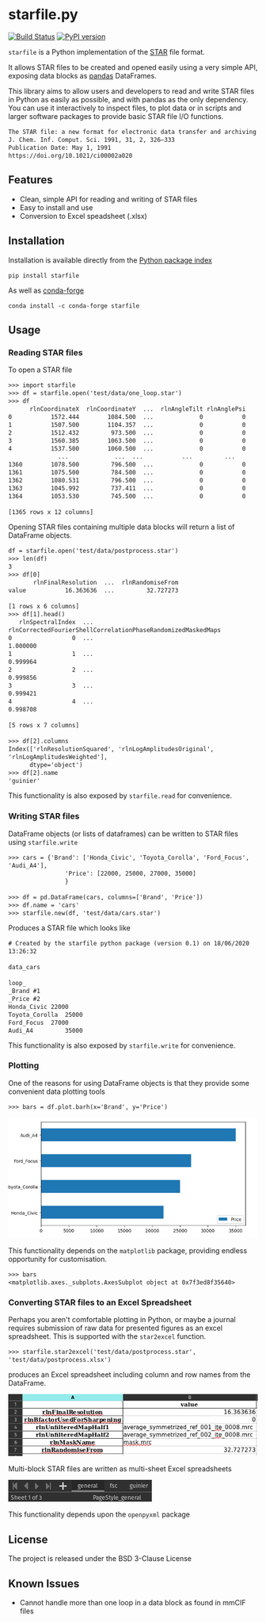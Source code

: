 # starfile.py
[![Build Status](https://travis-ci.com/alisterburt/starfile.svg?branch=master)](https://travis-ci.com/alisterburt/starfile)
[![PyPI version](https://badge.fury.io/py/starfile.svg)](https://badge.fury.io/py/starfile)

`starfile` is a Python implementation of the [STAR](https://en.wikipedia.org/wiki/Self-defining_Text_Archive_and_Retrieval) file format.

It allows STAR files to be created and opened easily using a very simple API, exposing data blocks as [pandas](https://pandas.pydata.org/pandas-docs/stable/getting_started/overview.html) DataFrames.

This library aims to allow users and developers to read and write STAR files in Python as easily as possible, and with pandas as the only dependency. You can use it interactively to inspect files, to plot data or in scripts and larger software packages to provide basic STAR file I/O functions.

```
The STAR file: a new format for electronic data transfer and archiving
J. Chem. Inf. Comput. Sci. 1991, 31, 2, 326–333
Publication Date: May 1, 1991
https://doi.org/10.1021/ci00002a020
```
## Features
- Clean, simple API for reading and writing of STAR files
- Easy to install and use
- Conversion to Excel speadsheet (.xlsx)


## Installation
Installation is available directly from the [Python package index](https://pypi.org/project/starfile/)
```
pip install starfile
```
As well as [conda-forge](https://anaconda.org/conda-forge/starfile)
```
conda install -c conda-forge starfile
```


## Usage

### Reading STAR files
To open a STAR file
```
>>> import starfile
>>> df = starfile.open('test/data/one_loop.star')
>>> df
      rlnCoordinateX  rlnCoordinateY  ...  rlnAngleTilt rlnAnglePsi
0           1572.444        1084.500  ...             0           0
1           1507.500        1104.357  ...             0           0
2           1512.432         973.500  ...             0           0
3           1560.385        1063.500  ...             0           0
4           1537.500        1060.500  ...             0           0
              ...             ...  ...           ...         ...
1360        1078.500         796.500  ...             0           0
1361        1075.500         784.500  ...             0           0
1362        1080.531         796.500  ...             0           0
1363        1045.992         737.411  ...             0           0
1364        1053.530         745.500  ...             0           0

[1365 rows x 12 columns]
```

Opening STAR files containing multiple data blocks will return a list of DataFrame objects.
```
df = starfile.open('test/data/postprocess.star')
>>> len(df)
3
>>> df[0]
       rlnFinalResolution  ...  rlnRandomiseFrom
value           16.363636  ...         32.727273

[1 rows x 6 columns]
>>> df[1].head()
   rlnSpectralIndex  ...  rlnCorrectedFourierShellCorrelationPhaseRandomizedMaskedMaps
0                 0  ...                                           1.000000           
1                 1  ...                                           0.999964           
2                 2  ...                                           0.999856           
3                 3  ...                                           0.999421           
4                 4  ...                                           0.998708           

[5 rows x 7 columns]

>>> df[2].columns
Index(['rlnResolutionSquared', 'rlnLogAmplitudesOriginal',
'rlnLogAmplitudesWeighted'],
      dtype='object')
>>> df[2].name
'guinier'
```

This functionality is also exposed by `starfile.read` for convenience.

### Writing STAR files
DataFrame objects (or lists of dataframes) can be written to STAR files using `starfile.write`

```
>>> cars = {'Brand': ['Honda_Civic', 'Toyota_Corolla', 'Ford_Focus', 'Audi_A4'],
                'Price': [22000, 25000, 27000, 35000]
                }

>>> df = pd.DataFrame(cars, columns=['Brand', 'Price'])
>>> df.name = 'cars'
>>> starfile.new(df, 'test/data/cars.star')
```

Produces a STAR file which looks like
```
# Created by the starfile python package (version 0.1) on 18/06/2020 13:26:32

data_cars

loop_
_Brand #1
_Price #2
Honda_Civic	22000
Toyota_Corolla	25000
Ford_Focus	27000
Audi_A4	        35000
```

This functionality is also exposed by `starfile.write` for convenience.

### Plotting
One of the reasons for using DataFrame objects is that they provide some convenient data plotting tools
```
>>> bars = df.plot.barh(x='Brand', y='Price')
```

![Horizontal bar plot of car prices](./img/barh.png)

This functionality depends on the `matplotlib` package, providing endless opportunity for customisation.

```
>>> bars
<matplotlib.axes._subplots.AxesSubplot object at 0x7f3ed8f35640>
```

### Converting STAR files to an Excel Spreadsheet
Perhaps you aren't comfortable plotting in Python, or maybe a journal requires submission of raw data for presented 
figures as an excel spreadsheet. This is supported with the `star2excel` function.

```
>>> starfile.star2excel('test/data/postprocess.star', 'test/data/postprocess.xlsx')
```

produces an Excel spreadsheet including column and row names from the DataFrame.

![Image of data in Excel spreadsheet](./img/excel_data.png)

Multi-block STAR files are written as multi-sheet Excel spreadsheets

![Image of different Excel sheet names](./img/excel_multisheet.png)

This functionality depends upon the `openpyxml` package



## License
The project is released under the BSD 3-Clause License

## Known Issues
- Cannot handle more than one loop in a data block as found in mmCIF files